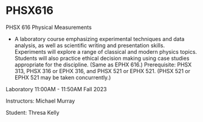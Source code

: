 # PHSX616

PHSX 616 Physical Measurements
* A laboratory course emphasizing experimental techniques and data analysis, as well as scientific writing and presentation skills. Experiments will explore a range of classical and modern physics topics. Students will also practice ethical decision making using case studies appropriate for the discipline. (Same as EPHX 616.) Prerequisite: PHSX 313, PHSX 316 or EPHX 316, and PHSX 521 or EPHX 521. (PHSX 521 or EPHX 521 may be taken concurrently.)

Laboratory 11:00AM - 11:50AM Fall 2023

Instructors: Michael Murray

Student: Thresa Kelly 
